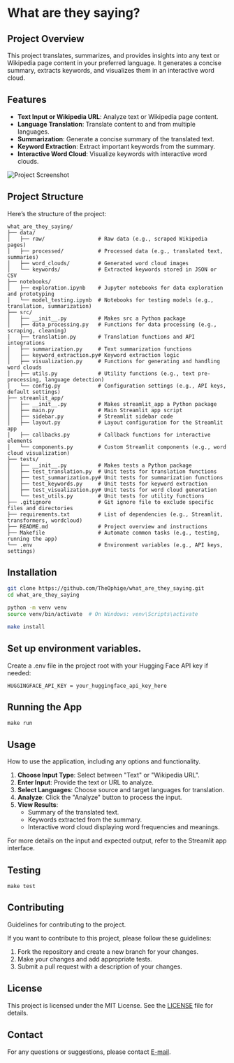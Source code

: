 # What are they saying?

## Project Overview
This project translates, summarizes, and provides insights into any text or Wikipedia page content in your preferred language. It generates a concise summary, extracts keywords, and visualizes them in an interactive word cloud.

## Features
- **Text Input or Wikipedia URL**: Analyze text or Wikipedia page content.
- **Language Translation**: Translate content to and from multiple languages.
- **Summarization**: Generate a concise summary of the translated text.
- **Keyword Extraction**: Extract important keywords from the summary.
- **Interactive Word Cloud**: Visualize keywords with interactive word clouds.

![Project Screenshot](assets/screenshot.png)

## Project Structure

Here’s the structure of the project:
```
what_are_they_saying/
├── data/
│   ├── raw/                 # Raw data (e.g., scraped Wikipedia pages)
│   ├── processed/           # Processed data (e.g., translated text, summaries)
│   ├── word_clouds/         # Generated word cloud images
│   └── keywords/            # Extracted keywords stored in JSON or CSV
├── notebooks/
│   ├── exploration.ipynb    # Jupyter notebooks for data exploration and prototyping
│   └── model_testing.ipynb  # Notebooks for testing models (e.g., translation, summarization)
├── src/
│   ├── __init__.py          # Makes src a Python package
│   ├── data_processing.py   # Functions for data processing (e.g., scraping, cleaning)
│   ├── translation.py       # Translation functions and API integrations
│   ├── summarization.py     # Text summarization functions
│   ├── keyword_extraction.py# Keyword extraction logic
│   ├── visualization.py     # Functions for generating and handling word clouds
│   ├── utils.py             # Utility functions (e.g., text pre-processing, language detection)
│   └── config.py            # Configuration settings (e.g., API keys, default settings)
├── streamlit_app/
│   ├── __init__.py          # Makes streamlit_app a Python package
│   ├── main.py              # Main Streamlit app script
│   ├── sidebar.py           # Streamlit sidebar code
│   ├── layout.py            # Layout configuration for the Streamlit app
│   ├── callbacks.py         # Callback functions for interactive elements
│   └── components.py        # Custom Streamlit components (e.g., word cloud visualization)
├── tests/
│   ├── __init__.py          # Makes tests a Python package
│   ├── test_translation.py  # Unit tests for translation functions
│   ├── test_summarization.py# Unit tests for summarization functions
│   ├── test_keywords.py     # Unit tests for keyword extraction
│   ├── test_visualization.py# Unit tests for word cloud generation
│   └── test_utils.py        # Unit tests for utility functions
├── .gitignore               # Git ignore file to exclude specific files and directories
├── requirements.txt         # List of dependencies (e.g., Streamlit, transformers, wordcloud)
├── README.md                # Project overview and instructions
├── Makefile                 # Automate common tasks (e.g., testing, running the app)
└── .env                     # Environment variables (e.g., API keys, settings)
```

## Installation
```bash
git clone https://github.com/TheOphige/what_are_they_saying.git
cd what_are_they_saying

python -m venv venv
source venv/bin/activate  # On Windows: venv\Scripts\activate

make install
```

## Set up environment variables. 
Create a .env file in the project root with your Hugging Face API key if needed:
```
HUGGINGFACE_API_KEY = your_huggingface_api_key_here
```

## Running the App
```
make run
```

## Usage
How to use the application, including any options and functionality.

1. **Choose Input Type**: Select between "Text" or "Wikipedia URL".
2. **Enter Input**: Provide the text or URL to analyze.
3. **Select Languages**: Choose source and target languages for translation.
4. **Analyze**: Click the "Analyze" button to process the input.
5. **View Results**:
   - Summary of the translated text.
   - Keywords extracted from the summary.
   - Interactive word cloud displaying word frequencies and meanings.

For more details on the input and expected output, refer to the Streamlit app interface.

## Testing
```
make test
```

## Contributing
Guidelines for contributing to the project.

If you want to contribute to this project, please follow these guidelines:

1. Fork the repository and create a new branch for your changes.
2. Make your changes and add appropriate tests.
3. Submit a pull request with a description of your changes.


## License

This project is licensed under the MIT License. See the [LICENSE](LICENSE) file for details.

## Contact

For any questions or suggestions, please contact [E-mail](mailto:igetheophilus02@gmail.com).

